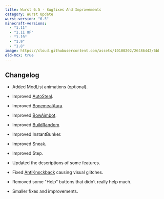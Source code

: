 ```yaml
---
title: Wurst 6.5 - Bugfixes And Improvements
category: Wurst Update
wurst-version: "6.5"
minecraft-versions:
  - "1.11"
  - "1.11 OF"
  - "1.10"
  - "1.9"
  - "1.8"
image: https://cloud.githubusercontent.com/assets/10100202/26486442/6bb76006-41fb-11e7-999a-c4bb31f3b4ab.jpg
old-mcx: true
---
```

## Changelog

- Added ModList animations (optional).

- Improved [AutoSteal](https://wiki.wurstclient.net/autosteal).

- Improved [BonemealAura](https://wiki.wurstclient.net/bonemealaura).

- Improved [BowAimbot](https://wiki.wurstclient.net/bowaimbot).

- Improved [BuildRandom](https://wiki.wurstclient.net/buildrandom).

- Improved InstantBunker.

- Improved Sneak.

- Improved Step.

- Updated the descriptions of some features.

- Fixed [AntiKnockback](https://wiki.wurstclient.net/antiknockback) causing visual glitches.

- Removed some "Help" buttons that didn’t really help much.

- Smaller fixes and improvements.
